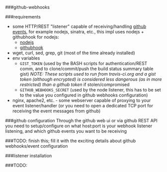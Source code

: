 ###github-webhooks

###requirements
- some HTTP/REST "listener" capable of receiving/handling [github events](https://developer.github.com/webhooks/#events), for example nodejs, sinatra, etc., this impl uses nodejs + githubhook for nodejs:
  - [nodejs](https://nodejs.org)
  - [githubhook](https://github.com/nlf/node-github-hook)
- wget, curl, sed, grep, git (most of the time already installed)
- env variables
  - `GIST_TOKEN` (used by the BASH scripts for authentication/REST comm, and to clone/commit/push the build status summary table gist) *NOTE: These scripts used to run from travis-ci.org and a gist token (although encrypted) is considered less dangerous (as in more restricted) than a github token* if stolen/compromised
  - `GITHUB_WEBHOOKS_SECRET` (used by the node listener, this has to be set to the value you configured in github webhooks configuration)
- nginx, apache2, etc. - some webserver capable of proxying to your event listener/handler (or you need to open a dedicated TCP port for receiving the event messages from github)

###github configuration
Through the github web ui or via github REST API you need to setup/configure on what host:port is your webhook listener listening, and which github events you want to be receiving

###TODO: finish this; fill it with the exciting details about github webhooks/event configuration

###listener installation

###TODO:
